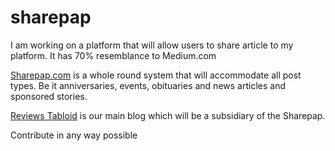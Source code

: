 # sharepap
I am working on a platform that will allow users to share article to my platform. It has 70% resemblance to Medium.com

<a href="http://sharepap.com">Sharepap.com</a> is a whole round system that will accommodate all post types. Be it anniversaries, events, obituaries and news articles and sponsored stories. 


<a href="http://reviewstabloid.com" target="_blank" rel="dofollow">Reviews Tabloid</a> is our main blog which will be a subsidiary of the Sharepap. 

Contribute in any way possible 
